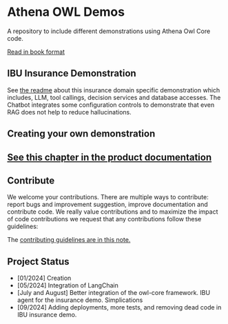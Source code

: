 # Athena OWL Demos

A repository to include different demonstrations using Athena Owl Core code.

[ Read in book format](https://athenadecisionsystems.github.io/athena-owl-demos)

## IBU Insurance Demonstration

See [the readme](./IBU-insurance-demo/Readme.md) about this insurance domain specific demonstration which includes, LLM, tool callings, decision services and database accesses. The Chatbot integrates some configuration controls to demonstrate that even RAG does not help to reduce hallucinations.

## Creating your own demonstration

[See this chapter in the product documentation]()
--- 

## Contribute

We welcome your contributions. There are multiple ways to contribute: report bugs and improvement suggestion, improve documentation and contribute code.
We really value contributions and to maximize the impact of code contributions we request that any contributions follow these guidelines:

The [contributing guidelines are in this note.](./CONTRIBUTING.md)

## Project Status

* [01/2024] Creation
* [05/2024] Integration of LangChain
* [July and August] Better integration of the owl-core framework. IBU agent for the insurance demo. Simplications
* [09/2024] Adding deployments, more tests, and removing dead code in IBU insurance demo.
